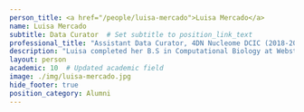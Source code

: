```yaml
---
person_title: <a href="/people/luisa-mercado">Luisa Mercado</a>
name: Luisa Mercado
subtitle: Data Curator  # Set subtitle to position_link_text
professional_title: "Assistant Data Curator, 4DN Nucleome DCIC (2018-2021), Teaching Assistant, Simon Fraser University"
description: "Luisa completed her B.S in Computational Biology at Webster University in Spring 2018. She is working as an Assistant Data Curator for the 4D Nucleome Project."
layout: person
academic: 10  # Updated academic field
image: ./img/luisa-mercado.jpg
hide_footer: true
position_category: Alumni
---
```

